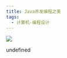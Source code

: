 ```yaml
---
title: Java并发编程之美
tags:
  - 计算机-编程设计
---
```


![](https://cdn.weread.qq.com/weread/cover/78/YueWen_25462418/s_YueWen_25462418.jpg)

undefined